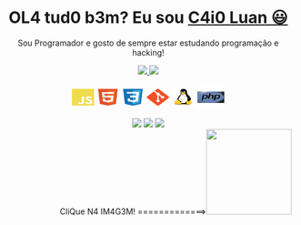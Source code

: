 <div>
   
 <h1 align="center">
    OL4 tud0 b3m? Eu sou 
    <a href="https://www.linkedin.com/in/caio-luan-950a3a248/">C4i0 Luan 😃️</a>
  </h1>
    
  <p align="center">
    Sou Programador e gosto de sempre estar estudando programação e hacking!
 
 </p>
  
</div>

<div align="center">
  <a href="https://github.com/C4i0LUAN">
    <img height="150em" src="https://github-readme-stats.vercel.app/api?username=C4i0LUAN&count_private=true&include_all_commits=true&show_icons=true&theme=dracula&hide_border=false&show_owner=true"/>
    <img height="150em" src="https://github-readme-stats.vercel.app/api/top-langs/?username=C4i0LUAN&theme=dracula&hide_border=false&&layout=compact"/>
    
  </a>
</div>

<div align="center" valign="top"><br>
  <img align="center" alt="Js" height="30" width="40" src="https://raw.githubusercontent.com/devicons/devicon/master/icons/javascript/javascript-plain.svg ">
  <img align="center" alt="HTML" height="30" width="40" src="https://raw.githubusercontent.com/devicons/devicon/master/icons/html5/html5-original.svg ">
  <img align="center" alt="CSS" height="30" width="40" src="https://raw.githubusercontent.com/devicons/devicon/master/icons/css3/css3-original.svg ">
  <img align="center" alt="git" height="30" width="40" src="https://raw.githubusercontent.com/devicons/devicon/master/icons/git/git-original.svg ">
  <img align="center" alt="linux" height="30" width="40" src="https://raw.githubusercontent.com/devicons/devicon/master/icons/linux/linux-original.svg ">
  <img align="center" alt="linux" height="40" width="50" src="https://raw.githubusercontent.com/devicons/devicon/master/icons/php/php-original.svg ">
</div><br>

<div align="center">
  <a href="https://www.instagram.com/caio_luan19/" target="_blank"><img src="https://img.shields.io/badge/-Instagram-%23E4405F?style =for-the-badge&logo=instagram&logoColor=white" target="_blank"></a>
  <a href="https://www.linkedin.com/in/caio-luan-950a3a248/" target="_blank"><img src="https://img.shields.io/badge/-LinkedIn-%230077B5?style =for-the-badge&logo=linkedin&logoColor=white" target="_blank"></a>
  <a href="mailto:caio.luansilva12@gmail.com"><img src="https://img.shields.io/badge/-Gmail-%23333?style=for-the-badge&logo=gmail&logoColor=white " target="_blank"></a>
</div>

<div align="right">
  CliQue N4 IM4G3M! =============><a href="https://github.com/C4i0LUAN/C4i0LUAN/files/9823295/CURRICULO%2Bcaio%2Bluan.pdf"><img src="https://user-images.githubusercontent.com/82907025/196751669-b3d34211-4755-41ff-8380-f561f73bcc8f.gif" class="media-object  img align="right" height="150" width="150" img-responsive img-thumbnail"></a>
   
   </div>
   
